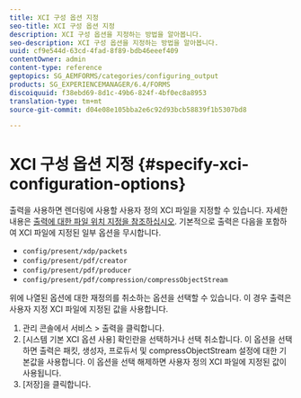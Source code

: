 ```yaml
---
title: XCI 구성 옵션 지정
seo-title: XCI 구성 옵션 지정
description: XCI 구성 옵션을 지정하는 방법을 알아봅니다.
seo-description: XCI 구성 옵션을 지정하는 방법을 알아봅니다.
uuid: cf9e544d-63cd-4fad-8f89-bdb46eeef409
contentOwner: admin
content-type: reference
geptopics: SG_AEMFORMS/categories/configuring_output
products: SG_EXPERIENCEMANAGER/6.4/FORMS
discoiquuid: f38ebd69-8d1c-49b6-824f-4bf0ec8a8953
translation-type: tm+mt
source-git-commit: d04e08e105bba2e6c92d93bcb58839f1b5307bd8

---
```



# XCI 구성 옵션 지정 {#specify-xci-configuration-options}

출력을 사용하면 렌더링에 사용할 사용자 정의 XCI 파일을 지정할 수 있습니다. 자세한 내용은 [출력에 대한 파일 위치 지정을 참조하십시오](/help/forms/using/admin-help/specify-file-locations-output.md#specify-file-locations-for-output). 기본적으로 출력은 다음을 포함하여 XCI 파일에 지정된 일부 옵션을 무시합니다.

* `config/present/xdp/packets`
* `config/present/pdf/creator`
* `config/present/pdf/producer`
* `config/present/pdf/compression/compressObjectStream`

위에 나열된 옵션에 대한 재정의를 취소하는 옵션을 선택할 수 있습니다. 이 경우 출력은 사용자 지정 XCI 파일에 지정된 값을 사용합니다.

1. 관리 콘솔에서 서비스 > 출력을 클릭합니다.
1. [시스템 기본 XCI 옵션 사용] 확인란을 선택하거나 선택 취소합니다. 이 옵션을 선택하면 출력은 패킷, 생성자, 프로듀서 및 compressObjectStream 설정에 대한 기본값을 사용합니다. 이 옵션을 선택 해제하면 사용자 정의 XCI 파일에 지정된 값이 사용됩니다.
1. [저장]을 클릭합니다.


